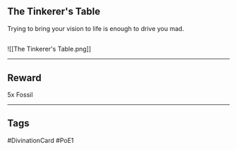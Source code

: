 ## The Tinkerer's Table
Trying to bring your vision to life is enough to drive you mad.
## 
![[The Tinkerer's Table.png]]

---
## Reward
5x Fossil

---
## Tags
#DivinationCard
#PoE1